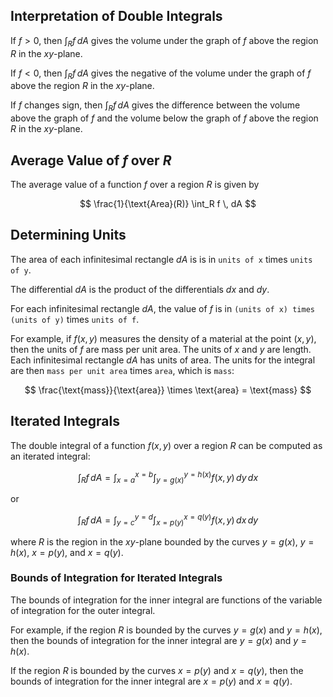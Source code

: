 

## Interpretation of Double Integrals

If $f > 0$, then $\int_R f \, dA$ gives the volume under the graph of $f$ above the region $R$ in the $xy$-plane. 

If $f < 0$, then $\int_R f \, dA$ gives the negative of the volume under the graph of $f$ above the region $R$ in the $xy$-plane. 

If $f$ changes sign, then $\int_R f \, dA$ gives the difference between the volume above the graph of $f$ and the volume below the graph of $f$ above the region $R$ in the $xy$-plane.

## Average Value of $f$ over $R$

The average value of a function $f$ over a region $R$ is given by

$$
\frac{1}{\text{Area}(R)} \int_R f \, dA
$$

## Determining Units

The area of each infinitesimal rectangle $dA$ is is in `units of x` times `units of y`. 

The differential $dA$ is the product of the differentials $dx$ and $dy$.

For each infinitesimal rectangle $dA$, the value of $f$ is in `(units of x) times (units of y)` times `units of f`.

For example, if $f(x, y)$ measures the density of a material at the point $(x, y)$, then the units of $f$ are mass per unit area. The units of $x$ and $y$ are length. Each infinitesimal rectangle $dA$ has units of area. The units for the integral are then `mass per unit area` times `area`, which is `mass`:

$$
\frac{\text{mass}}{\text{area}} \times \text{area} = \text{mass}
$$


## Iterated Integrals

The double integral of a function $f(x, y)$ over a region $R$ can be computed as an iterated integral:

$$
\int_R f \, dA = \int_{x=a}^{x=b} \int_{y=g(x)}^{y=h(x)} f(x, y) \, dy \, dx
$$

or

$$
\int_R f \, dA = \int_{y=c}^{y=d} \int_{x=p(y)}^{x=q(y)} f(x, y) \, dx \, dy
$$

where $R$ is the region in the $xy$-plane bounded by the curves $y = g(x)$, $y = h(x)$, $x = p(y)$, and $x = q(y)$.

### Bounds of Integration for Iterated Integrals

The bounds of integration for the inner integral are functions of the variable of integration for the outer integral.

For example, if the region $R$ is bounded by the curves $y = g(x)$ and $y = h(x)$, then the bounds of integration for the inner integral are $y = g(x)$ and $y = h(x)$.

If the region $R$ is bounded by the curves $x = p(y)$ and $x = q(y)$, then the bounds of integration for the inner integral are $x = p(y)$ and $x = q(y)$.

